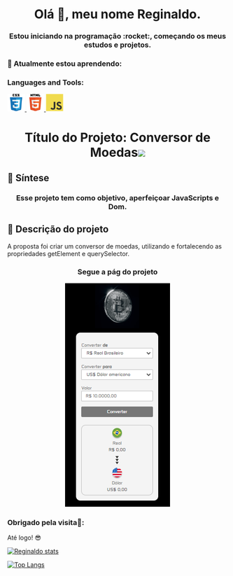 
<h1 align="center">Olá 👋, meu nome Reginaldo.</h1>

<h3 align="center">Estou iniciando na programação :rocket:, começando os meus estudos e projetos.</h3>

<h3 align="left">🌱 Atualmente estou aprendendo:</h3>

<h3 align="left">Languages and Tools:</h3>
<p align="left"> <a href="https://www.w3schools.com/css/" target="_blank" rel="noreferrer"> <img src="https://raw.githubusercontent.com/devicons/devicon/master/icons/css3/css3-original-wordmark.svg" alt="css3" width="40" height="40"/> 
</a> <a href="https://www.w3.org/html/" target="_blank" rel="noreferrer"> <img src="https://raw.githubusercontent.com/devicons/devicon/master/icons/html5/html5-original-wordmark.svg" alt="html5" width="40" height="40"/> </a> 
<a href="https://developer.mozilla.org/en-US/docs/Web/JavaScript" target="_blank" rel="noreferrer"> <img src="https://raw.githubusercontent.com/devicons/devicon/master/icons/javascript/javascript-original.svg" alt="javascript" width="40" height="40"/> </a> </p>

<h1 align="center">Título do Projeto: Conversor de Moedas<img src= /></h1>

<h2 align="left">📄 Síntese</h2>

<h3 align="center">Esse projeto tem como objetivo, aperfeiçoar JavaScripts e Dom.</h3>

<h2 aiign="left">📝 Descrição do projeto</h2>

<p align="left">A proposta foi criar um conversor de moedas, utilizando e fortalecendo as propriedades getElement e querySelector.</p>

<h3 align="center">Segue a pág do projeto</h3>

<div align="center">
<img src="https://github.com/REGINALDOBOMFIM/Conversor-de-moeda-projeto-devclub/blob/main/img/print.conversor.PNG?raw=true"/>
</div>

<h3 align="left">Obrigado pela visita🤝:</h3>

Até logo! :sunglasses:

[![Reginaldo stats](https://github-readme-stats.vercel.app/api?username=reginaldobomfim&show_icons=true&theme=radical)](https://github.com/anuraghazra/github-readme-stats)

[![Top Langs](https://github-readme-stats.vercel.app/api/top-langs/?username=reginaldobomfim&&layout=donut)](https://github.com/anuraghazra/github-readme-stats)
